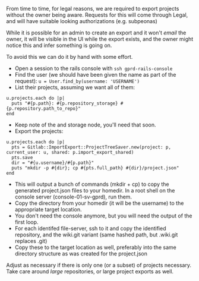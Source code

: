 From time to time, for legal reasons, we are required to export projects without the owner being aware.  Requests for this will come through Legal, and will have suitable looking authorizations (e.g. subpeonas)

While it is possible for an admin to create an export and it won't *email* the owner, it will be visible in the UI while the export exists, and the owner might notice this and infer something is going on.

To avoid this we can do it by hand with some effort.  

* Open a session to the rails console with ```ssh gprd-rails-console```
* Find the user (we should have been given the name as part of the request): ```u = User.find_by(username: 'USERNAME')```
* List their projects, assuming we want all of them: 
```
u.projects.each do |p|
  puts "#{p.path}: #{p.repository_storage} #{p.repository.path_to_repo}"
end
```
* Keep note of the and storage node, you'll need that soon.
* Export the projects:
```
u.projects.each do |p|
  pts = Gitlab::ImportExport::ProjectTreeSaver.new(project: p, current_user: u, shared: p.import_export_shared)
  pts.save
  dir = "#{u.username}/#{p.path}"
  puts "mkdir -p #{dir}; cp #{pts.full_path} #{dir}/project.json"
end
```
* This will output a bunch of commands (mkdir + cp) to copy the generated project.json files to your homedir.  In a root shell on the console server (console-01-sv-gprd), run them.
* Copy the directory from your homedir (it will be the username) to the appropriate target location.
* You don't need the console anymore, but you will need the output of the first loop.
* For each identifed file-server, ssh to it and copy the identified repository, and the wiki.git variant (same hashed path, but .wiki.git replaces .git)
* Copy these to the target location as well, preferably into the same directory structure as was created for the project.json

Adjust as necessary if there is only one (or a subset) of projects necessary.  Take care around *large* repositories, or large project exports as well.
